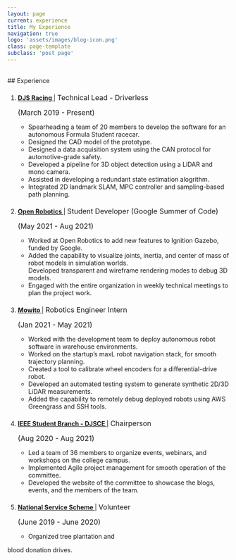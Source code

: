 ```yaml
---
layout: page
current: experience
title: My Experience
navigation: true
logo: 'assets/images/blog-icon.png'
class: page-template
subclass: 'post page'
---
```

<br/>
## Experience

1. <p style="margin-top: 20px">
    <a href="https://djs-racing.com/" target="_blank">
        <strong>
            DJS Racing
        </strong>
    </a>
         | 
        <font size="3">
            Technical Lead - Driverless
        </font>
    </p>
    <p>
        <font size="3">
            (March 2019 - Present)
        </font>
    </p>
    <p>
            <ul>
                <li>
                Spearheading a team of 20 members to develop the software for an autonomous Formula Student racecar.
                </li>
                <li>
                Designed the CAD model of the prototype.
                </li>
                <li>
                Designed a data acquisition system using the CAN protocol for automotive-grade safety.
                </li>
                <li>
                Developed a pipeline for 3D object detection using a LiDAR and mono camera.
                </li>
                <li>
                Assisted in developing a redundant state estimation alogrithm.
                </li>
                <li>
                Integrated 2D landmark SLAM, MPC controller and sampling-based path planning.
                </li>
            </ul>
    </p>

2. <p style="margin-top: 20px">
    <a href="https://openrobotics.org/" target="_blank">
        <strong>
            Open Robotics
        </strong>
    </a>
         | 
        <font size="3">
            Student Developer (Google Summer of Code)
        </font>
    </p>
    <p>
        <font size="3">
            (May 2021 - Aug 2021)
        </font>
    </p>
    <p>
            <ul>
                <li>
                Worked at Open Robotics to add new features to Ignition Gazebo, funded by Google.
                </li>
                <li>
                Added the capability to visualize joints, inertia, and center of mass of robot models in simulation worlds.
                </li>
                Developed transparent and wireframe rendering modes to debug 3D models.
                <li>
                Engaged with the entire organization in weekly technical meetings to plan the project work.
                </li>
            </ul>
    </p>

3. <p style="margin-top: 20px">
    <a href="https://mowito.in/" target="_blank">
        <strong>
        Mowito
        </strong>
    </a>
         | 
        <font size="3">
            Robotics Engineer Intern
        </font>
    </p>
    <p>
        <font size="3">
            (Jan 2021 - May 2021)
        </font>
    </p>
    <p>
            <ul>
                <li>
                Worked with the development team to deploy autonomous robot software in warehouse environments.
                </li>
                <li>
                Worked on the startup’s maxL robot navigation stack, for smooth trajectory planning.
                </li>
                <li>
                Created a tool to calibrate wheel encoders for a differential-drive robot.
                </li>
                <li>
                Developed an automated testing system to generate synthetic 2D/3D LiDAR measurements.
                </li>
                <li>
                Added the capability to remotely debug deployed robots using AWS Greengrass and SSH tools.
                </li>
            </ul>
    </p>

4. <p style="margin-top: 20px">
    <a href="https://ieeedjsce.com/" target="_blank">
        <strong>
            IEEE Student Branch - DJSCE
        </strong>
    </a>
         | 
        <font size="3">
            Chairperson
        </font>
    </p>
    <p>
        <font size="3">
            (Aug 2020 - Aug 2021)
        </font>
    </p>
    <p>
            <ul>
                <li>
                Led a team of 36 members to organize events, webinars, and workshops on the college campus.
                </li>
                <li>
                Implemented Agile project management for smooth operation of the committee.
                </li>
                <li>
                Developed the website of the committee to showcase the blogs, events, and the members of the team.
                </li>
            </ul>
    </p>

5. <p style="margin-top: 20px">
    <a href="https://djsce.ac.in/nss/" target="_blank">
        <strong>
            National Service Scheme
        </strong>
    </a>
         | 
        <font size="3">
            Volunteer
        </font>
    </p>
    <p>
        <font size="3">
            (June 2019 - June 2020)
        </font>
    </p>
    <p>
            <ul>
                <li>
                Organized tree plantation and
blood donation drives.                
                </li>
            </ul>
    </p>
